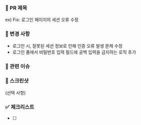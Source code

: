 ### 📑 PR 제목
ex) Fix: 로그인 페이지의 세션 오류 수정

### 🔧 변경 사항
- 로그인 시, 잘못된 세션 정보로 인해 인증 오류 발생 문제 수정
- 로그인 폼에서 비밀번호 입력 필드에 공백 입력을 금지하는 로직 추가

### 🐞 관련 이슈

### 📸 스크린샷
(선택 사항)

### ✅ 체크리스트
- [ ] 
